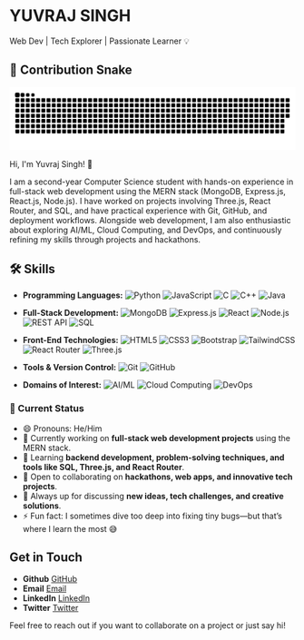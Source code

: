 # YUVRAJ SINGH

Web Dev | Tech Explorer | Passionate Learner 💡

## 🐍 Contribution Snake  

<picture>
  <source media="(prefers-color-scheme: dark)" srcset="https://raw.githubusercontent.com/YUVRAJRANA10/YUVRAJRANA10/main/dist/github-contribution-grid-snake-dark.svg" />
  <img alt="Contribution Snake" src="https://raw.githubusercontent.com/YUVRAJRANA10/YUVRAJRANA10/main/dist/github-contribution-grid-snake.svg" />
</picture>


Hi, I'm Yuvraj Singh! 👋

I am a second-year Computer Science student with hands-on experience in full-stack web development using the MERN stack (MongoDB, Express.js, React.js, Node.js). I have worked on projects involving Three.js, React Router, and SQL, and have practical experience with Git, GitHub, and deployment workflows. Alongside web development, I am also enthusiastic about exploring AI/ML, Cloud Computing, and DevOps, and continuously refining my skills through projects and hackathons.

## 🛠 Skills  

- **Programming Languages:** ![Python](https://img.shields.io/badge/Python-3776AB?style=flat&logo=python&logoColor=white) ![JavaScript](https://img.shields.io/badge/JavaScript-F7DF1E?style=flat&logo=javascript&logoColor=black) ![C](https://img.shields.io/badge/C-00599C?style=flat&logo=c&logoColor=white) ![C++](https://img.shields.io/badge/C++-00599C?style=flat&logo=cplusplus&logoColor=white) ![Java](https://img.shields.io/badge/Java-ED8B00?style=flat&logo=openjdk&logoColor=white)  

- **Full-Stack Development:** ![MongoDB](https://img.shields.io/badge/MongoDB-4EA94B?style=flat&logo=mongodb&logoColor=white) ![Express.js](https://img.shields.io/badge/Express.js-000000?style=flat&logo=express&logoColor=white) ![React](https://img.shields.io/badge/React-20232A?style=flat&logo=react&logoColor=61DAFB) ![Node.js](https://img.shields.io/badge/Node.js-43853D?style=flat&logo=node.js&logoColor=white) ![REST API](https://img.shields.io/badge/REST-02569B?style=flat&logo=api&logoColor=white) ![SQL](https://img.shields.io/badge/SQL-4479A1?style=flat&logo=database&logoColor=white)  

- **Front-End Technologies:** ![HTML5](https://img.shields.io/badge/HTML5-E34F26?style=flat&logo=html5&logoColor=white) ![CSS3](https://img.shields.io/badge/CSS3-1572B6?style=flat&logo=css3&logoColor=white) ![Bootstrap](https://img.shields.io/badge/Bootstrap-563D7C?style=flat&logo=bootstrap&logoColor=white) ![TailwindCSS](https://img.shields.io/badge/Tailwind_CSS-38B2AC?style=flat&logo=tailwind-css&logoColor=white) ![React Router](https://img.shields.io/badge/React_Router-CA4245?style=flat&logo=react-router&logoColor=white) ![Three.js](https://img.shields.io/badge/Three.js-000000?style=flat&logo=three.js&logoColor=white)  

- **Tools & Version Control:** ![Git](https://img.shields.io/badge/Git-F05032?style=flat&logo=git&logoColor=white) ![GitHub](https://img.shields.io/badge/GitHub-181717?style=flat&logo=github&logoColor=white)  

- **Domains of Interest:** ![AI/ML](https://img.shields.io/badge/AI%2FML-102230?style=flat&logo=tensorflow&logoColor=orange) ![Cloud Computing](https://img.shields.io/badge/Cloud-4285F4?style=flat&logo=icloud&logoColor=white) ![DevOps](https://img.shields.io/badge/DevOps-0A0A0A?style=flat&logo=azuredevops&logoColor=white)  


### 🚀 Current Status  

- 😄 Pronouns: He/Him  
- 🔭 Currently working on **full-stack web development projects** using the MERN stack.  
- 🌱 Learning **backend development, problem-solving techniques, and tools like SQL, Three.js, and React Router**.  
- 👯 Open to collaborating on **hackathons, web apps, and innovative tech projects**.  
- 💬 Always up for discussing **new ideas, tech challenges, and creative solutions**.  
- ⚡ Fun fact: I sometimes dive too deep into fixing tiny bugs—but that’s where I learn the most 😅  


## Get in Touch

- **Github** [GitHub](https://github.com/YUVRAJRANA10)
- **Email**  [Email](mailto:yuvraj.r0810@gmail.com)
- **LinkedIn** [LinkedIn](https://www.linkedin.com/in/yuvraj-singh-3aabb2317/)
- **Twitter** [Twitter](https://x.com/YuvrajS0810)

Feel free to reach out if you want to collaborate on a project or just say hi!
